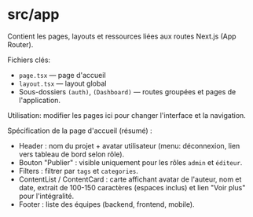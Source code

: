 # src/app

Contient les pages, layouts et ressources liées aux routes Next.js (App Router).

Fichiers clés:

- `page.tsx` — page d'accueil
- `layout.tsx` — layout global
- Sous-dossiers `(auth)`, `(Dashboard)` — routes groupées et pages de l'application.

Utilisation: modifier les pages ici pour changer l'interface et la navigation.

Spécification de la page d'accueil (résumé) :

- Header : nom du projet + avatar utilisateur (menu: déconnexion, lien vers tableau de bord selon rôle).
- Bouton "Publier" : visible uniquement pour les rôles `admin` et `éditeur`.
- Filters : filtrer par `tags` et `categories`.
- ContentList / ContentCard : carte affichant avatar de l'auteur, nom et date, extrait de 100-150 caractères (espaces inclus) et lien "Voir plus" pour l'intégralité.
- Footer : liste des équipes (backend, frontend, mobile).
